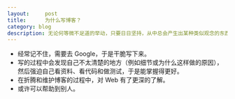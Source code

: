 ```yaml
---
layout:     post
title:      为什么写博客？
category: blog
description: 无论何等微不足道的举动，只要日日坚持，从中总会产生出某种类似观念的东西来。 by 村上春树
---
```


- 经常记不住，需要去 Google，于是干脆写下来。
- 写的过程中会发现自己不太清楚的地方（例如细节或为什么这样做的原因），然后强迫自己看资料、看代码和做测试，于是能掌握得更好。
- 在折腾和维护博客的过程中，对 Web 有了更深的了解。
- 或许可以帮助到别人。
